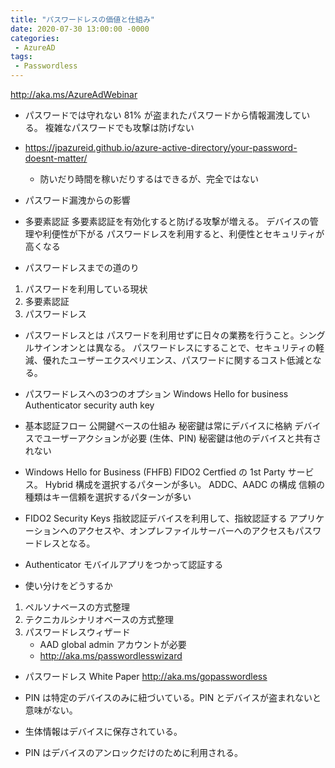 ```yaml
---
title: "パスワードレスの価値と仕組み"
date: 2020-07-30 13:00:00 -0000
categories: 
 - AzureAD
tags: 
 - Passwordless
---
```

http://aka.ms/AzureAdWebinar

+ パスワードでは守れない
81% が盗まれたパスワードから情報漏洩している。
複雑なパスワードでも攻撃は防げない
+ https://jpazureid.github.io/azure-active-directory/your-password-doesnt-matter/
    + 防いだり時間を稼いだりするはできるが、完全ではない

+ パスワード漏洩からの影響

+ 多要素認証
多要素認証を有効化すると防げる攻撃が増える。
デバイスの管理や利便性が下がる
パスワードレスを利用すると、利便性とセキュリティが高くなる

+ パスワードレスまでの道のり
1. パスワードを利用している現状
2. 多要素認証
3. パスワードレス

+ パスワードレスとは
パスワードを利用せずに日々の業務を行うこと。シングルサインオンとは異なる。
パスワードレスにすることで、セキュリティの軽減、優れたユーザーエクスペリエンス、パスワードに関するコスト低減となる。

+ パスワードレスへの3つのオプション
Windows Hello for business
Authenticator
security auth key

+ 基本認証フロー
公開鍵ベースの仕組み
秘密鍵は常にデバイスに格納
デバイスでユーザーアクションが必要 (生体、PIN)
秘密鍵は他のデバイスと共有されない

+ Windows Hello for Business (FHFB)
FIDO2 Certfied の 1st Party サービス。
Hybrid 構成を選択するパターンが多い。
ADDC、AADC の構成
信頼の種類はキー信頼を選択するパターンが多い

+ FIDO2 Security Keys
指紋認証デバイスを利用して、指紋認証する
アプリケーションへのアクセスや、オンプレファイルサーバーへのアクセスもパスワードレスとなる。

+ Authenticator
モバイルアプリをつかって認証する

+ 使い分けをどうするか
1. ペルソナベースの方式整理
2. テクニカルシナリオベースの方式整理
3. パスワードレスウィザード
    + AAD global admin アカウントが必要 
    + http://aka.ms/passwordlesswizard 

+ パスワードレス White Paper
http://aka.ms/gopasswordless

+ PIN は特定のデバイスのみに紐づいている。PIN とデバイスが盗まれないと意味がない。
+ 生体情報はデバイスに保存されている。
+ PIN はデバイスのアンロックだけのために利用される。




 




